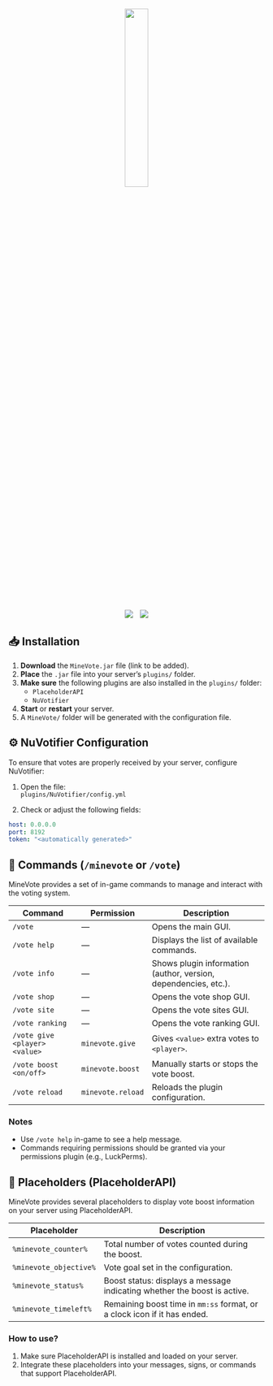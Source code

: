 <p align="center">
    <br />
    <img src="https://i.postimg.cc/C1C5nLFR/favicon.png" width="30%">
    <br />
</p>
<p align="center">
    <img src="https://img.shields.io/badge/Version-0.8-orange.svg" />
    <img style="margin-left: 10px;" src="https://img.shields.io/badge/License-MIT-orange.svg" />
</p>

## 📥 Installation

1. **Download** the `MineVote.jar` file (link to be added).
2. **Place** the `.jar` file into your server’s `plugins/` folder.
3. **Make sure** the following plugins are also installed in the `plugins/` folder:
   - `PlaceholderAPI`
   - `NuVotifier`
4. **Start** or **restart** your server.
5. A `MineVote/` folder will be generated with the configuration file.

## ⚙️ NuVotifier Configuration

To ensure that votes are properly received by your server, configure NuVotifier:

1. Open the file:  
   `plugins/NuVotifier/config.yml`

2. Check or adjust the following fields:

```yaml
host: 0.0.0.0
port: 8192
token: "<automatically generated>"
```

## 🧭 Commands (`/minevote` or `/vote`)

MineVote provides a set of in-game commands to manage and interact with the voting system.

| Command                       | Permission              | Description                                                                 |
|-------------------------------|--------------------------|-----------------------------------------------------------------------------|
| `/vote`                       | —                        | Opens the main GUI.                                                         |
| `/vote help`                  | —                        | Displays the list of available commands.                                    |
| `/vote info`                  | —                        | Shows plugin information (author, version, dependencies, etc.).             |
| `/vote shop`                  | —                        | Opens the vote shop GUI.                                                    |
| `/vote site`                  | —                        | Opens the vote sites GUI.                                                   |
| `/vote ranking`               | —                        | Opens the vote ranking GUI.                                                 |
| `/vote give <player> <value>` | `minevote.give`          | Gives `<value>` extra votes to `<player>`.                                  |
| `/vote boost <on/off>`        | `minevote.boost`         | Manually starts or stops the vote boost.                                    |
| `/vote reload`                | `minevote.reload`        | Reloads the plugin configuration.                                           |

### Notes

- Use `/vote help` in-game to see a help message.
- Commands requiring permissions should be granted via your permissions plugin (e.g., LuckPerms).


## 🔧 Placeholders (PlaceholderAPI)

MineVote provides several placeholders to display vote boost information on your server using PlaceholderAPI.

| Placeholder              | Description                                                                 |
|--------------------------|-----------------------------------------------------------------------------|
| `%minevote_counter%`     | Total number of votes counted during the boost.                            |
| `%minevote_objective%`   | Vote goal set in the configuration.                                        |
| `%minevote_status%`      | Boost status: displays a message indicating whether the boost is active.   |
| `%minevote_timeleft%`    | Remaining boost time in `mm:ss` format, or a clock icon if it has ended.   |

### How to use?

1. Make sure PlaceholderAPI is installed and loaded on your server.
2. Integrate these placeholders into your messages, signs, or commands that support PlaceholderAPI.
